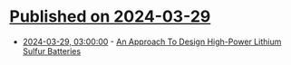 # [Published on 2024-03-29](index.md)

* [2024-03-29, 03:00:00](https://soylentnews.org/article.pl?sid=24/03/28/0141222&from=rss) - [An Approach To Design High-Power Lithium Sulfur Batteries](https://soylentnews.org/article.pl?sid=24/03/28/0141222&from=rss)
